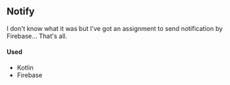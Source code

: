 ## Notify

I don't know what it was but I've got an assignment to send notification by Firebase... That's all.

#### Used

- Kotlin
- Firebase

